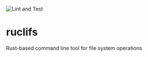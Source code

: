 ![Lint and Test](https://github.com/Don-Felice/ruclifs/workflows/lint_and_test/badge.svg)

# ruclifs

Rust-based command line tool for file system operations
